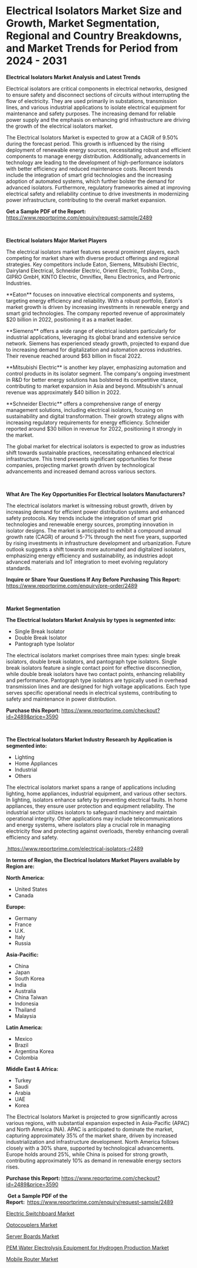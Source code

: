 <p><h1>Electrical Isolators Market Size and Growth, Market Segmentation, Regional and Country Breakdowns, and Market Trends for Period from 2024 -  2031</h1></p><p><strong>Electrical Isolators Market Analysis and Latest Trends</strong></p>
<p><p>Electrical isolators are critical components in electrical networks, designed to ensure safety and disconnect sections of circuits without interrupting the flow of electricity. They are used primarily in substations, transmission lines, and various industrial applications to isolate electrical equipment for maintenance and safety purposes. The increasing demand for reliable power supply and the emphasis on enhancing grid infrastructure are driving the growth of the electrical isolators market.</p><p>The Electrical Isolators Market is expected to grow at a CAGR of 9.50% during the forecast period. This growth is influenced by the rising deployment of renewable energy sources, necessitating robust and efficient components to manage energy distribution. Additionally, advancements in technology are leading to the development of high-performance isolators with better efficiency and reduced maintenance costs. Recent trends include the integration of smart grid technologies and the increasing adoption of automated systems, which further bolster the demand for advanced isolators. Furthermore, regulatory frameworks aimed at improving electrical safety and reliability continue to drive investments in modernizing power infrastructure, contributing to the overall market expansion.</p></p>
<p><strong>Get a Sample PDF of the Report:&nbsp;</strong> <a href="https://www.reportprime.com/enquiry/request-sample/2489">https://www.reportprime.com/enquiry/request-sample/2489</a></p>
<p>&nbsp;</p>
<p><strong>Electrical Isolators Major Market Players</strong></p>
<p><p>The electrical isolators market features several prominent players, each competing for market share with diverse product offerings and regional strategies. Key competitors include Eaton, Siemens, Mitsubishi Electric, Dairyland Electrical, Schneider Electric, Orient Electric, Toshiba Corp., GIPRO GmbH, KINTO Electric, Omniflex, Renu Electronics, and Pertronic Industries.</p><p>**Eaton** focuses on innovative electrical components and systems, targeting energy efficiency and reliability. With a robust portfolio, Eaton's market growth is driven by increasing investments in renewable energy and smart grid technologies. The company reported revenue of approximately $20 billion in 2022, positioning it as a market leader.</p><p>**Siemens** offers a wide range of electrical isolators particularly for industrial applications, leveraging its global brand and extensive service network. Siemens has experienced steady growth, projected to expand due to increasing demand for digitalization and automation across industries. Their revenue reached around $63 billion in fiscal 2022.</p><p>**Mitsubishi Electric** is another key player, emphasizing automation and control products in its isolator segment. The company's ongoing investment in R&D for better energy solutions has bolstered its competitive stance, contributing to market expansion in Asia and beyond. Mitsubishi's annual revenue was approximately $40 billion in 2022.</p><p>**Schneider Electric** offers a comprehensive range of energy management solutions, including electrical isolators, focusing on sustainability and digital transformation. Their growth strategy aligns with increasing regulatory requirements for energy efficiency. Schneider reported around $30 billion in revenue for 2022, positioning it strongly in the market.</p><p>The global market for electrical isolators is expected to grow as industries shift towards sustainable practices, necessitating enhanced electrical infrastructure. This trend presents significant opportunities for these companies, projecting market growth driven by technological advancements and increased demand across various sectors.</p></p>
<p>&nbsp;</p>
<p><strong>What Are The Key Opportunities For Electrical Isolators Manufacturers?</strong></p>
<p><p>The electrical isolators market is witnessing robust growth, driven by increasing demand for efficient power distribution systems and enhanced safety protocols. Key trends include the integration of smart grid technologies and renewable energy sources, prompting innovation in isolator designs. The market is anticipated to exhibit a compound annual growth rate (CAGR) of around 5-7% through the next five years, supported by rising investments in infrastructure development and urbanization. Future outlook suggests a shift towards more automated and digitalized isolators, emphasizing energy efficiency and sustainability, as industries adopt advanced materials and IoT integration to meet evolving regulatory standards.</p></p>
<p><strong>Inquire or Share Your Questions If Any Before Purchasing This Report:</strong> <a href="https://www.reportprime.com/enquiry/pre-order/2489">https://www.reportprime.com/enquiry/pre-order/2489</a></p>
<p>&nbsp;</p>
<p><strong>Market Segmentation</strong></p>
<p><strong>The Electrical Isolators Market Analysis by types is segmented into:</strong></p>
<p><ul><li>Single Break Isolator</li><li>Double Break Isolator</li><li>Pantograph type Isolator</li></ul></p>
<p><p>The electrical isolators market comprises three main types: single break isolators, double break isolators, and pantograph type isolators. Single break isolators feature a single contact point for effective disconnection, while double break isolators have two contact points, enhancing reliability and performance. Pantograph type isolators are typically used in overhead transmission lines and are designed for high voltage applications. Each type serves specific operational needs in electrical systems, contributing to safety and maintenance in power distribution.</p></p>
<p><strong>Purchase this Report:&nbsp;</strong><a href="https://www.reportprime.com/checkout?id=2489&price=3590">https://www.reportprime.com/checkout?id=2489&price=3590</a></p>
<p>&nbsp;</p>
<p><strong>The Electrical Isolators Market Industry Research by Application is segmented into:</strong></p>
<p><ul><li>Lighting</li><li>Home Appliances</li><li>Industrial</li><li>Others</li></ul></p>
<p><p>The electrical isolators market spans a range of applications including lighting, home appliances, industrial equipment, and various other sectors. In lighting, isolators enhance safety by preventing electrical faults. In home appliances, they ensure user protection and equipment reliability. The industrial sector utilizes isolators to safeguard machinery and maintain operational integrity. Other applications may include telecommunications and energy systems, where isolators play a crucial role in managing electricity flow and protecting against overloads, thereby enhancing overall efficiency and safety.</p></p>
<p><a href="https://www.reportprime.com/electrical-isolators-r2489">&nbsp;https://www.reportprime.com/electrical-isolators-r2489</a></p>
<p><strong>In terms of Region, the Electrical Isolators Market Players available by Region are:</strong></p>
<p>
    <p> <strong> North America: </strong>
        <ul>
            <li>United States</li>
            <li>Canada</li>
        </ul>
        </p> 
    <p> <strong> Europe: </strong>
        <ul>
            <li>Germany</li>
            <li>France</li>
            <li>U.K.</li>
            <li>Italy</li>
            <li>Russia</li>
        </ul>
        </p> 
    <p> <strong> Asia-Pacific: </strong>
        <ul>
            <li>China</li>
            <li>Japan</li>
            <li>South Korea</li>
            <li>India</li>
            <li>Australia</li>
            <li>China Taiwan</li>
            <li>Indonesia</li>
            <li>Thailand</li>
            <li>Malaysia</li>
        </ul>
        </p> 
    <p> <strong> Latin America: </strong>
        <ul>
            <li>Mexico</li>
            <li>Brazil</li>
            <li>Argentina Korea</li>
            <li>Colombia</li>
        </ul>
        </p> 
    <p> <strong> Middle East & Africa: </strong>
        <ul>
            <li>Turkey</li>
            <li>Saudi</li>
            <li>Arabia</li>
            <li>UAE</li>
            <li>Korea</li>
        </ul>
    </p>
    </p>
<p><p>The Electrical Isolators Market is projected to grow significantly across various regions, with substantial expansion expected in Asia-Pacific (APAC) and North America (NA). APAC is anticipated to dominate the market, capturing approximately 35% of the market share, driven by increased industrialization and infrastructure development. North America follows closely with a 30% share, supported by technological advancements. Europe holds around 25%, while China is poised for strong growth, contributing approximately 10% as demand in renewable energy sectors rises.</p></p>
<p><strong>Purchase this Report: </strong><a href="https://www.reportprime.com/checkout?id=2489&price=3590">https://www.reportprime.com/checkout?id=2489&price=3590</a></p>
<p>&nbsp;<strong>Get a Sample PDF of the Report:&nbsp;&nbsp;</strong><a href="https://www.reportprime.com/enquiry/request-sample/2489">https://www.reportprime.com/enquiry/request-sample/2489</a></p>
<p><strong></strong></p>
<p><p><a href="https://www.linkedin.com/pulse/market-leaders-laggards-global-electric-switchboard-trends-besgc?trackingId=%2FgT%2FSP04TX2zBEuSbFXL3g%3D%3D">Electric Switchboard Market</a></p><p><a href="https://github.com/BretDuke76/Market-Research-Report-List-1/blob/main/optocouplers-market.md">Optocouplers Market</a></p><p><a href="https://github.com/JubayerMia832/Market-Research-Report-List-1/blob/main/server-boards-market.md">Server Boards Market</a></p><p><a href="https://issuu.com/reportprime-2/docs/pem-water-electrolysis-equipment-fo_386d4774be1959">PEM Water Electrolysis Equipment for Hydrogen Production Market</a></p><p><a href="https://www.linkedin.com/pulse/insights-mobile-router-market-size-which-expanding-102-cagr-m2v5c?trackingId=JFd8YLiMQ6ebBEbUFWq2ZQ%3D%3D">Mobile Router Market</a></p></p>
